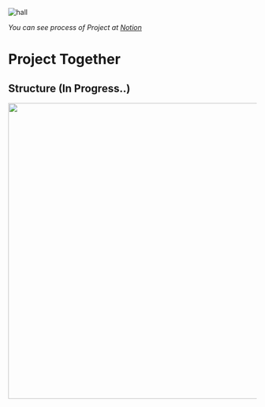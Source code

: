 ![hall](https://user-images.githubusercontent.com/25034289/74009188-0f768800-49c6-11ea-80fa-c5b21b14d78c.gif)

*You can see process of Project at [Notion](https://www.notion.so/rukasp/Project-Together-ecc53d8874ed4d47948afb8b53c7d10e)*
# Project Together
## Structure (In Progress..)
<img src="https://user-images.githubusercontent.com/25034289/74342681-392c1680-4ded-11ea-87db-426bfb5ef628.png" height="600">
